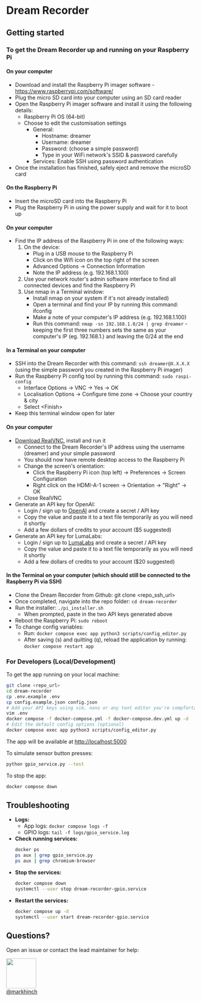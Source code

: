 # Dream Recorder

## Getting started

### To get the Dream Recorder up and running on your Raspberry Pi

#### On your computer
- Download and install the Raspberry Pi imager software - https://www.raspberrypi.com/software/
- Plug the micro SD card into your computer using an SD card reader
- Open the Raspberry Pi imager software and install it using the following details:
   - Raspberry Pi OS (64-bit)
   - Choose to edit the customisation settings
      - General:
         - Hostname: dreamer
         - Username: dreamer
         - Password: (choose a simple password)
         - Type in your WiFi network's SSID & password carefully
      - Services:
         Enable SSH using password authentication
- Once the installation has finished, safely eject and remove the microSD card

#### On the Raspberry Pi
- Insert the microSD card into the Raspberry Pi
- Plug the Raspberry Pi in using the power supply and wait for it to boot up

#### On your computer
- Find the IP address of the Raspberry Pi in one of the following ways:
   1. On the device:
      - Plug in a USB mouse to the Raspberry Pi
      - Click on the Wifi icon on the top right of the screen
      - Advanced Options -> Connection Information
      - Note the IP address (e.g. 192.168.1.100)
   2. Use your network router's admin software interface to find all connected devices and find the Raspberry Pi
   3. Use nmap in a Terminal window:
      - Install nmap on your system if it's not already installed)
      - Open a terminal and find your IP by running this command: ifconfig
      - Make a note of your computer's IP address (e.g. 192.168.1.100)
      - Run this command: `nmap -sn 192.168.1.0/24 | grep dreamer` - keeping the first three numbers sets the same as your computer's IP (eg. 192.168.1.) and leaving the 0/24 at the end

#### In a Terminal on your computer
- SSH into the Dream Recorder with this command: `ssh dreamer@X.X.X.X` (using the simple password you created in the Raspberry Pi imager)
- Run the Raspberry Pi config tool by running this command: `sudo raspi-config`
   - Interface Options -> VNC -> Yes -> OK
   - Localisation Options -> Configure time zone -> Choose your country & city
   - Select \<Finish\>
- Keep this terminal window open for later   

#### On your computer
- [Download RealVNC](https://www.realvnc.com/en/connect/download), install and run it
   - Connect to the Dream Recorder's IP address using the username (dreamer) and your simple password
   - You should now have remote desktop access to the Raspberry Pi
   - Change the screen's orientation:
      - Click the Raspberry Pi icon (top left) -> Preferences -> Screen Configuration
      - Right click on the HDMI-A-1 screen -> Orientation -> "Right" -> OK
   - Close RealVNC
- Generate an API key for OpenAI:
   - Login / sign up to [OpenAI](https://platform.openai.com/api-keys) and create a secret / API key
   - Copy the value and paste it to a text file temporarily as you will need it shortly
   - Add a few dollars of credits to your account ($5 suggested)
- Generate an API key for LumaLabs:
   - Login / sign up to [LumaLabs](https://lumalabs.ai/api/dashboard) and create a secret / API key
   - Copy the value and paste it to a text file temporarily as you will need it shortly
   - Add a few dollars of credits to your account ($20 suggested)

#### In the Terminal on your computer (which should still be connected to the Raspberry Pi via SSH)
- Clone the Dream Recorder from Github: git clone <repo_ssh_url>
- Once completed, navigate into the repo folder: `cd dream-recorder`
- Run the installer: `./pi_installer.sh`
   - When prompted, paste in the two API keys generated above
- Reboot the Raspberry Pi: `sudo reboot`
- To change config variables:
   - Run: `docker compose exec app python3 scripts/config_editor.py`
   - After saving (s) and quitting (q), reload the application by running: `docker compose restart app`


### For Developers (Local/Development)

To get the app running on your local machine:
   ```bash
   git clone <repo_url>
   cd dream-recorder
   cp .env.example .env
   cp config.example.json config.json
   # Add your API keys using vim, nano or any text editor you're compfortable with
   vim .env
   docker compose -f docker-compose.yml -f docker-compose.dev.yml up -d
   # Edit the default config options (optional)
   docker compose exec app python3 scripts/config_editor.py
   ```
The app will be available at [http://localhost:5000](http://localhost:5000)

To simulate sensor button presses:
```bash
python gpio_service.py --test
```
To stop the app:
```bash
docker compose down
```

## Troubleshooting

- **Logs:**
  - App logs: `docker compose logs -f`
  - GPIO logs: `tail -f logs/gpio_service.log`
- **Check running services:**
  ```bash
  docker ps
  ps aux | grep gpio_service.py
  ps aux | grep chromium-browser
  ```
- **Stop the services:**
  ```bash
  docker compose down
  systemctl --user stop dream-recorder-gpio.service
  ```
- **Restart the services:**
  ```bash
  docker compose up -d
  systemctl --user start dream-recorder-gpio.service
  ```

## Questions?

Open an issue or contact the lead maintainer for help:

<img src="https://github.com/markhinch.png" width="80px;"/><br /><a href="https://github.com/markhinch">@markhinch</a>

